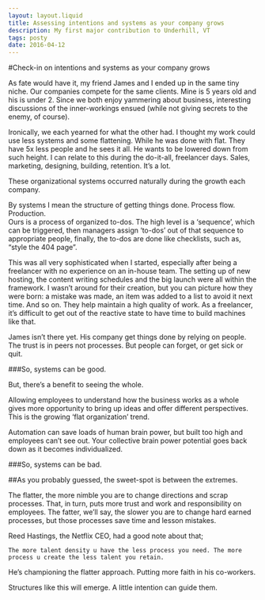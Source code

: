```yaml
---
layout: layout.liquid
title: Assessing intentions and systems as your company grows
description: My first major contribution to Underhill, VT
tags: posty
date: 2016-04-12
---
```


#Check-in on intentions and systems as your company grows

As fate would have it, my friend James and I ended up in the same tiny niche. Our companies compete for the same clients. Mine is 5 years old and his is under 2. Since we both enjoy yammering about business, interesting discussions of the inner-workings ensued (while not giving secrets to the enemy, of course).

Ironically, we each yearned for what the other had. I thought my work could use less systems and some flattening. While he was done with flat. They have 5x less people and he sees it all. He wants to be lowered down from such height. I can relate to this during the do-it-all, freelancer days. Sales, marketing, designing, building, retention. It’s a lot.

These organizational systems occurred naturally during the growth each company.

<aside>By systems I mean the structure of getting things done. Process flow. Production.</aside

Ours is a process of organized to-dos. The high level is a ‘sequence’, which can be triggered, then managers assign ‘to-dos’ out of that sequence to appropriate people, finally, the to-dos are done like checklists, such as, “style the 404 page”.

This was all very sophisticated when I started, especially after being a freelancer with no experience on an in-house team. The setting up of new hosting, the content writing schedules and the big launch were all within the framework. I wasn’t around for their creation, but you can picture how they were born: a mistake was made, an item was added to a list to avoid it next time. And so on. They help maintain a high quality of work. As a freelancer, it’s difficult to get out of the reactive state to have time to build machines like that.

James isn’t there yet. His company get things done by relying on people. The trust is in peers not processes. But people can forget, or get sick or quit.

###So, systems can be good.

 
But, there’s a benefit to seeing the whole.

Allowing employees to understand how the business works as a whole gives more opportunity to bring up ideas and offer different perspectives. This is the growing ‘flat organization’ trend.

Automation can save loads of human brain power, but built too high and employees can’t see out. Your collective brain power potential goes back down as it becomes individualized.

###So, systems can be bad.

 
##As you probably guessed, the sweet-spot is between the extremes.

The flatter, the more nimble you are to change directions and scrap processes. That, in turn, puts more trust and work and responsibility on employees. The fatter, we’ll say, the slower you are to change hard earned processes, but those processes save time and lesson mistakes.

Reed Hastings, the Netflix CEO, had a good note about that;

    The more talent density u have the less process you need. The more process u create the less talent you retain.

He’s championing the flatter approach. Putting more faith in his co-workers.

Structures like this will emerge. A little intention can guide them.
